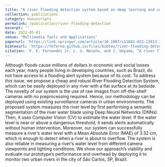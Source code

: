 ```yaml
---
title: "A river flooding detection system based on deep learning and computer vision"
collection: publications
category: manuscripts
permalink: /publication/river-flooding-detection
excerpt: ''
date: 2022-05-01
venue: 'Multimedia Tools and Applications'
paperurl: 'https://link.springer.com/article/10.1007/s11042-022-12813-3'
bibtexurl: 'https://feferna.github.io/files/bibtex/river-flooding-detection.bib'
citation: 'F. E. Fernandes Jr, L. G. Nonato, and J. Ueyama, “A river flooding detection system based on deep learning and computer vision,” Multimedia Tools and Applications, vol. 81, no. 28, pp. 40231–40251, Nov. 2022, doi: 10.1007/s11042-022-12813-3.'
---
```


Although floods cause millions of dollars in economic and social losses each year, many people living in developing countries, such as Brazil, do not have access to a flooding alert system because of its cost. To address this issue, we propose a cheap and robust River Flooding Detection System, which can be easily deployed in any river with a flat surface at its bedside. The novelty of our system is the use of raw images from off-the-shelf cameras with no preprocessing required. Hence, our methodology can be deployed using existing surveillance cameras in urban environments. The proposed system measures the river level by first performing a semantic segmentation of the river water blade using Deep Neural Networks (DNNs). Then, it uses Computer Vision (CV) to estimate the water level. If the water level is near or above a dangerous threshold, it sends alerts automatically without human intervention. Moreover, our system can successfully measure a river’s water level with a Mean Absolute Error (MAE) of 3.32 cm, which is enough to detect when a river is about to overflow. The system is also reliable in measuring a river’s water level from different camera viewpoints and lighting conditions. We show our approach’s viability and evaluate our prototype’s performance and overhead by deploying it to monitor two urban rivers in the city of São Carlos, SP, Brazil.
